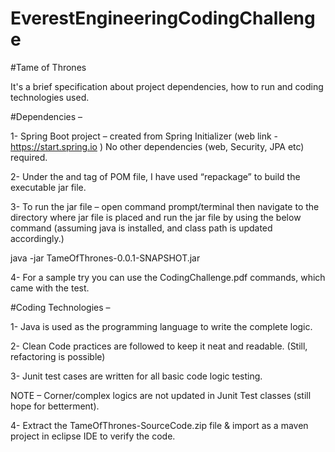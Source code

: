 # EverestEngineeringCodingChallenge

#Tame of Thrones

It's a brief specification about project dependencies, how to run and coding technologies used.

#Dependencies – 

1-	Spring Boot project – created from Spring Initializer (web link - https://start.spring.io )
No other dependencies (web, Security, JPA etc) required.

2-	Under the <build> and <plugins> tag of POM file, I have used “repackage” to build the executable jar file.

3-	To run the jar file – open command prompt/terminal then navigate to the directory where jar file is placed and run the jar file by using the below command (assuming java is installed, and class path is updated accordingly.)
 
 java -jar TameOfThrones-0.0.1-SNAPSHOT.jar

4-	For a sample try you can use the CodingChallenge.pdf commands, which came with the test.

#Coding Technologies – 

1-	Java is used as the programming language to write the complete logic.

2-	Clean Code practices are followed to keep it neat and readable.
(Still, refactoring is possible)

3-	Junit test cases are written for all basic code logic testing.

NOTE – Corner/complex logics are not updated in Junit Test classes (still hope for betterment).

4-	Extract the TameOfThrones-SourceCode.zip file & import as a maven project in eclipse IDE to verify the code.
